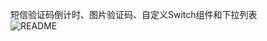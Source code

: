 短信验证码倒计时、图片验证码、自定义Switch组件和下拉列表   
![README](https://github.com/shineflower/CountDownTimer/blob/master/screenshots/countdowntimer.gif)
